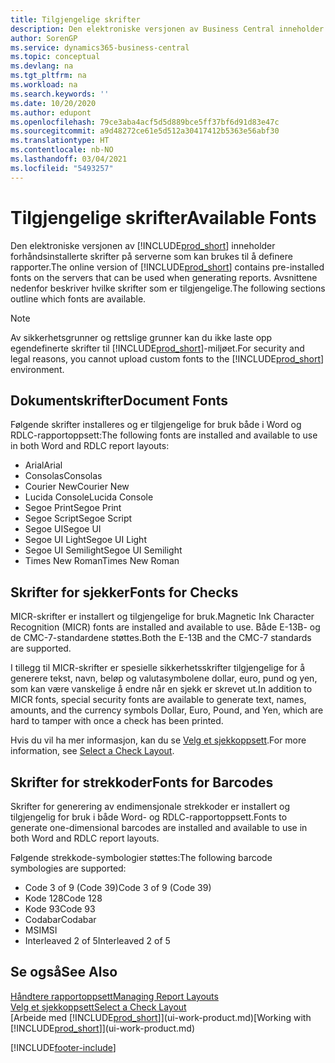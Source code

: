 ```yaml
---
title: Tilgjengelige skrifter
description: Den elektroniske versjonen av Business Central inneholder forhåndsinstallerte skrifter på serverne som kan brukes til å definere rapporter.
author: SorenGP
ms.service: dynamics365-business-central
ms.topic: conceptual
ms.devlang: na
ms.tgt_pltfrm: na
ms.workload: na
ms.search.keywords: ''
ms.date: 10/20/2020
ms.author: edupont
ms.openlocfilehash: 79ce3aba4acf5d5d889bce5ff37bf6d91d83e47c
ms.sourcegitcommit: a9d48272ce61e5d512a30417412b5363e56abf30
ms.translationtype: HT
ms.contentlocale: nb-NO
ms.lasthandoff: 03/04/2021
ms.locfileid: "5493257"
---
```

# <a name="available-fonts"></a><span data-ttu-id="156db-103">Tilgjengelige skrifter</span><span class="sxs-lookup"><span data-stu-id="156db-103">Available Fonts</span></span>

<span data-ttu-id="156db-104">Den elektroniske versjonen av [!INCLUDE[prod_short](includes/prod_short.md)] inneholder forhåndsinstallerte skrifter på serverne som kan brukes til å definere rapporter.</span><span class="sxs-lookup"><span data-stu-id="156db-104">The online version of [!INCLUDE[prod_short](includes/prod_short.md)] contains pre-installed fonts on the servers that can be used when generating reports.</span></span> <span data-ttu-id="156db-105">Avsnittene nedenfor beskriver hvilke skrifter som er tilgjengelige.</span><span class="sxs-lookup"><span data-stu-id="156db-105">The following sections outline which fonts are available.</span></span>

> [!NOTE]
> <span data-ttu-id="156db-106">Av sikkerhetsgrunner og rettslige grunner kan du ikke laste opp egendefinerte skrifter til [!INCLUDE[prod_short](includes/prod_short.md)]-miljøet.</span><span class="sxs-lookup"><span data-stu-id="156db-106">For security and legal reasons, you cannot upload custom fonts to the [!INCLUDE[prod_short](includes/prod_short.md)] environment.</span></span>

## <a name="document-fonts"></a><span data-ttu-id="156db-107">Dokumentskrifter</span><span class="sxs-lookup"><span data-stu-id="156db-107">Document Fonts</span></span>

<span data-ttu-id="156db-108">Følgende skrifter installeres og er tilgjengelige for bruk både i Word og RDLC-rapportoppsett:</span><span class="sxs-lookup"><span data-stu-id="156db-108">The following fonts are installed and available to use in both Word and RDLC report layouts:</span></span>

* <span data-ttu-id="156db-109">Arial</span><span class="sxs-lookup"><span data-stu-id="156db-109">Arial</span></span>
* <span data-ttu-id="156db-110">Consolas</span><span class="sxs-lookup"><span data-stu-id="156db-110">Consolas</span></span>
* <span data-ttu-id="156db-111">Courier New</span><span class="sxs-lookup"><span data-stu-id="156db-111">Courier New</span></span>
* <span data-ttu-id="156db-112">Lucida Console</span><span class="sxs-lookup"><span data-stu-id="156db-112">Lucida Console</span></span>
* <span data-ttu-id="156db-113">Segoe Print</span><span class="sxs-lookup"><span data-stu-id="156db-113">Segoe Print</span></span>
* <span data-ttu-id="156db-114">Segoe Script</span><span class="sxs-lookup"><span data-stu-id="156db-114">Segoe Script</span></span>
* <span data-ttu-id="156db-115">Segoe UI</span><span class="sxs-lookup"><span data-stu-id="156db-115">Segoe UI</span></span>
* <span data-ttu-id="156db-116">Segoe UI Light</span><span class="sxs-lookup"><span data-stu-id="156db-116">Segoe UI Light</span></span>
* <span data-ttu-id="156db-117">Segoe UI Semilight</span><span class="sxs-lookup"><span data-stu-id="156db-117">Segoe UI Semilight</span></span>
* <span data-ttu-id="156db-118">Times New Roman</span><span class="sxs-lookup"><span data-stu-id="156db-118">Times New Roman</span></span>

## <a name="fonts-for-checks"></a><span data-ttu-id="156db-119">Skrifter for sjekker</span><span class="sxs-lookup"><span data-stu-id="156db-119">Fonts for Checks</span></span>

<span data-ttu-id="156db-120">MICR-skrifter er installert og tilgjengelige for bruk.</span><span class="sxs-lookup"><span data-stu-id="156db-120">Magnetic Ink Character Recognition (MICR) fonts are installed and available to use.</span></span> <span data-ttu-id="156db-121">Både E-13B- og de CMC-7-standardene støttes.</span><span class="sxs-lookup"><span data-stu-id="156db-121">Both the E-13B and the CMC-7 standards are supported.</span></span>  

<span data-ttu-id="156db-122">I tillegg til MICR-skrifter er spesielle sikkerhetsskrifter tilgjengelige for å generere tekst, navn, beløp og valutasymbolene dollar, euro, pund og yen, som kan være vanskelige å endre når en sjekk er skrevet ut.</span><span class="sxs-lookup"><span data-stu-id="156db-122">In addition to MICR fonts, special security fonts are available to generate text, names, amounts, and the currency symbols Dollar, Euro, Pound, and Yen, which are hard to tamper with once a check has been printed.</span></span>  

<span data-ttu-id="156db-123">Hvis du vil ha mer informasjon, kan du se [Velg et sjekkoppsett](finance-how-define-check-layouts.md).</span><span class="sxs-lookup"><span data-stu-id="156db-123">For more information, see [Select a Check Layout](finance-how-define-check-layouts.md).</span></span>  

## <a name="fonts-for-barcodes"></a><span data-ttu-id="156db-124">Skrifter for strekkoder</span><span class="sxs-lookup"><span data-stu-id="156db-124">Fonts for Barcodes</span></span>
<span data-ttu-id="156db-125">Skrifter for generering av endimensjonale strekkoder er installert og tilgjengelig for bruk i både Word- og RDLC-rapportoppsett.</span><span class="sxs-lookup"><span data-stu-id="156db-125">Fonts to generate one-dimensional barcodes are installed and available to use in both Word and RDLC report layouts.</span></span>

<span data-ttu-id="156db-126">Følgende strekkode-symbologier støttes:</span><span class="sxs-lookup"><span data-stu-id="156db-126">The following barcode symbologies are supported:</span></span>
* <span data-ttu-id="156db-127">Code 3 of 9 (Code 39)</span><span class="sxs-lookup"><span data-stu-id="156db-127">Code 3 of 9 (Code 39)</span></span>
* <span data-ttu-id="156db-128">Kode 128</span><span class="sxs-lookup"><span data-stu-id="156db-128">Code 128</span></span>
* <span data-ttu-id="156db-129">Kode 93</span><span class="sxs-lookup"><span data-stu-id="156db-129">Code 93</span></span>
* <span data-ttu-id="156db-130">Codabar</span><span class="sxs-lookup"><span data-stu-id="156db-130">Codabar</span></span>
* <span data-ttu-id="156db-131">MSI</span><span class="sxs-lookup"><span data-stu-id="156db-131">MSI</span></span>
* <span data-ttu-id="156db-132">Interleaved 2 of 5</span><span class="sxs-lookup"><span data-stu-id="156db-132">Interleaved 2 of 5</span></span>

## <a name="see-also"></a><span data-ttu-id="156db-133">Se også</span><span class="sxs-lookup"><span data-stu-id="156db-133">See Also</span></span>

[<span data-ttu-id="156db-134">Håndtere rapportoppsett</span><span class="sxs-lookup"><span data-stu-id="156db-134">Managing Report Layouts</span></span>](ui-manage-report-layouts.md)  
[<span data-ttu-id="156db-135">Velg et sjekkoppsett</span><span class="sxs-lookup"><span data-stu-id="156db-135">Select a Check Layout</span></span>](finance-how-define-check-layouts.md)  
<span data-ttu-id="156db-136">[Arbeide med [!INCLUDE[prod_short](includes/prod_short.md)]](ui-work-product.md)</span><span class="sxs-lookup"><span data-stu-id="156db-136">[Working with [!INCLUDE[prod_short](includes/prod_short.md)]](ui-work-product.md)</span></span>


[!INCLUDE[footer-include](includes/footer-banner.md)]

